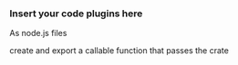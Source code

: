 ### Insert your code plugins here

As node.js files

create and export a callable function
that passes the crate
